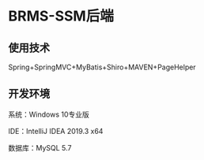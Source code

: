 # BRMS-SSM后端

## 使用技术
Spring+SpringMVC+MyBatis+Shiro+MAVEN+PageHelper

## 开发环境

系统：Windows 10专业版

IDE：IntelliJ IDEA 2019.3 x64

数据库：MySQL 5.7

